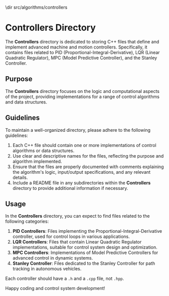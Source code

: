 \dir src/algorithms/controllers

# Controllers Directory

The **Controllers** directory is dedicated to storing C++ files that define and implement advanced machine and motion controllers. Specifically, it contains files related to PID (Proportional-Integral-Derivative), LQR (Linear Quadratic Regulator), MPC (Model Predictive Controller), and the Stanley Controller.

## Purpose

The **Controllers** directory focuses on the logic and computational aspects of the project, providing implementations for a range of control algorithms and data structures.

## Guidelines

To maintain a well-organized directory, please adhere to the following guidelines:

1. Each C++ file should contain one or more implementations of control algorithms or data structures.
2. Use clear and descriptive names for the files, reflecting the purpose and algorithm implemented.
3. Ensure that the files are properly documented with comments explaining the algorithm's logic, input/output specifications, and any relevant details.
4. Include a README file in any subdirectories within the **Controllers** directory to provide additional information if necessary.

## Usage

In the **Controllers** directory, you can expect to find files related to the following categories:

1. **PID Controllers**: Files implementing the Proportional-Integral-Derivative controller, used for control loops in various applications.
2. **LQR Controllers**: Files that contain Linear Quadratic Regulator implementations, suitable for control system design and optimization.
3. **MPC Controllers**: Implementations of Model Predictive Controllers for advanced control in dynamic systems.
4. **Stanley Controller**: Files dedicated to the Stanley Controller for path tracking in autonomous vehicles.

Each controller should have a `.h` and a `.cpp` file, not `.hpp`.

Happy coding and control system development!
